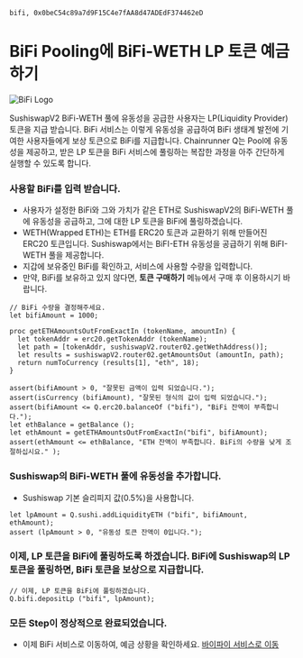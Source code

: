 ```meta-Currency
bifi, 0x0beC54c89a7d9F15C4e7fAA8d47ADEdF374462eD
```

# BiFi Pooling에 BiFi-WETH LP 토큰 예금하기

![BiFi Logo](https://s3.ap-northeast-2.amazonaws.com/thebifrost.io/home/bifi/bifi_logo.svg)

SushiswapV2 BiFi-WETH 풀에 유동성을 공급한 사용자는 LP(Liquidity Provider) 토큰을 지급 받습니다.
BiFi 서비스는 이렇게 유동성을 공급하여 BiFi 생태계 발전에 기여한 사용자들에게 보상 토큰으로 BiFi를 지급합니다.
Chainrunner Q는 Pool에 유동성을 제공하고, 받은 LP 토큰을 BiFi 서비스에 풀링하는 복잡한 과정을 아주 간단하게 실행할 수 있도록 합니다.

### 사용할 BiFi를 입력 받습니다.

- 사용자가 설정한 BiFi와 그와 가치가 같은 ETH로 SushiswapV2의 BiFi-WETH 풀에 유동성을 공급하고, 그에 대한 LP 토큰을 BiFi에 풀링하겠습니다.
- WETH(Wrapped ETH)는 ETH를 ERC20 토큰과 교환하기 위해 만들어진 ERC20 토큰입니다. Sushiswap에서는 BiFI-ETH 유동성을 공급하기 위해 BiFI-WETH 풀을 제공합니다.
- 지갑에 보유중인 BiFi를 확인하고, 서비스에 사용할 수량을 입력합니다.
- 만약, BiFi를 보유하고 있지 않다면, **토큰 구매하기** 메뉴에서 구매 후 이용하시기 바랍니다.

```input BiFi
// BiFi 수량을 결정해주세요.
let bifiAmount = 1000;
```

```input-Verify
proc getETHAmountsOutFromExactIn (tokenName, amountIn) {
  let tokenAddr = erc20.getTokenAddr (tokenName);
  let path = [tokenAddr, sushiswapV2.router02.getWethAddress()];
  let results = sushiswapV2.router02.getAmountsOut (amountIn, path);
  return numToCurrency (results[1], "eth", 18);
}

assert(bifiAmount > 0, "잘못된 금액이 입력 되었습니다.");
assert(isCurrency (bifiAmount), "잘못된 형식의 값이 입력 되었습니다.");
assert(bifiAmount <= Q.erc20.balanceOf ("bifi"), "BiFi 잔액이 부족합니다.");
let ethBalance = getBalance ();
let ethAmount = getETHAmountsOutFromExactIn("bifi", bifiAmount);
assert(ethAmount <= ethBalance, "ETH 잔액이 부족합니다. BiFi의 수량을 낮게 조절하십시요." );
```

### Sushiswap의 BiFi-WETH 풀에 유동성을 추가합니다.

- Sushiswap 기본 슬리피지 값(0.5%)을 사용합니다.

```taster
let lpAmount = Q.sushi.addLiquidityETH ("bifi", bifiAmount, ethAmount);
assert (lpAmount > 0, "유동성 토큰 잔액이 0입니다.");
```

### 이제, LP 토큰을 BiFi에 풀링하도록 하겠습니다. BiFi에 Sushiswap의 LP 토큰을 풀링하면, BiFi 토큰을 보상으로 지급합니다.

```taster
// 이제, LP 토큰을 BiFi에 풀링하겠습니다.
Q.bifi.depositLp ("bifi", lpAmount);
```

### 모든 Step이 정상적으로 완료되었습니다.

- 이제 BiFi 서비스로 이동하여, 예금 상황을 확인하세요. [바이파이 서비스로 이동](https://app.bifi.finance/pool/sushiswap/bifiEth?chainid=mainnet)
